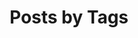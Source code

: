 ---
title: Posts by Tags
layout: tags
entries_layout: grid
author_profile: true
regenerate: true
sidebar: 
  nav: "navi"
---